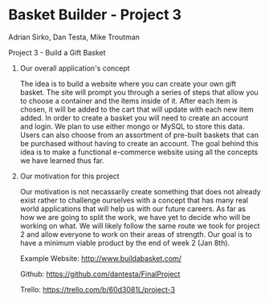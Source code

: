 # Basket Builder - Project 3

Adrian Sirko, Dan Testa, Mike Troutman

Project 3 - Build a Gift Basket

1. Our overall application's concept

    The idea is to build a website where you can create your own gift basket. The site will prompt you through a series of steps that allow you to choose a container and the items inside of it. After each item is chosen, it will be added to the cart that will update with each new item added. In order to create a basket you will need to create an account and login. We plan to use either mongo or MySQL to store this data. Users can also choose from an assortment of pre-built baskets that can be purchased without having to create an account. The goal behind this idea is to make a functional e-commerce website using all the concepts we have learned thus far. 

2. Our motivation for this project

    Our motivation is not necassarily create something that does not already exist rather to challenge ourselves with a concept that has many real world applications that will help us with our future careers. As far as how we are going to split the work, we have yet to decide who will be working on what. We will likely follow the same route we took for project 2 and allow everyone to work on their areas of strength. Our goal is to have a minimum viable product by the end of week 2 (Jan 8th).

    Example Website:
    http://www.buildabasket.com/

    Github:
	https://github.com/dantesta/FinalProject

    Trello:
    https://trello.com/b/60d3081L/project-3
